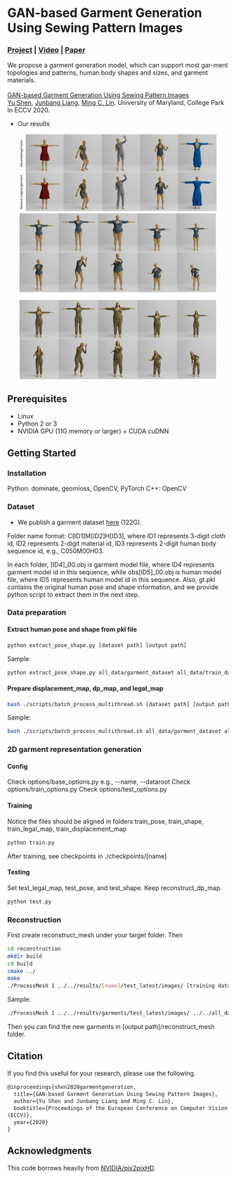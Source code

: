 # GAN-based Garment Generation Using Sewing Pattern Images
### [Project](https://gamma.umd.edu/researchdirections/virtualtryon/garmentgeneration/) | [Video](http://cs.umd.edu/~yushen/videos/ECCV2020.mp4) | [Paper](http://cs.umd.edu/~yushen/docs/ECCV2020.pdf) <br>
We propose a garment generation model, which can support most gar-ment topologies and patterns, human body shapes and sizes, and garment materials. <br><br>
[GAN-based Garment Generation Using Sewing Pattern Images](https://gamma.umd.edu/researchdirections/virtualtryon/garmentgeneration/)  
[Yu Shen](http://cs.umd.edu/~yushen), [Junbang Liang](http://cs.umd.edu/~liangjb), [Ming C. Lin](http://cs.umd.edu/~lin).
 University of Maryland, College Park
 In ECCV 2020.  

- Our results
<p align='center'>
  <img src='imgs/generated_garments.jpg' width='450'/>
  <img src='imgs/retargeted_garments.jpg' width='450'/>
</p>

## Prerequisites
- Linux
- Python 2 or 3
- NVIDIA GPU (11G memory or larger) + CUDA cuDNN

## Getting Started
### Installation
Python: dominate, geomloss, OpenCV, PyTorch
C++: OpenCV

### Dataset
- We publish a garment dataset [here](https://drive.google.com/drive/folders/1GR9cut1Ip7T3R-nYnuWPJUSarX8MT_xY?usp=sharing) (122G).

Folder name format:
C[ID1]M[ID2]H[ID3], where ID1 represents 3-digit cloth id, ID2 represents 2-digit material id, ID3 represents 2-digit human body sequence id, e.g., C050M00H03.

In each folder, [ID4]\_00.obj is garment model file, where ID4 represents garment model id in this sequence, while obs[ID5]\_00.obj is human model file, where ID5 represents human model id in this sequence. Also, gt.pkl contains the original human pose and shape information, and we provide python script to extract them in the next step.

### Data preparation
#### Extract human pose and shape from pkl file
```bash
python extract_pose_shape.py [dataset path] [output path]
```

Sample:
```bash
python extract_pose_shape.py all_data/garment_dataset all_data/train_data
```

#### Prepare displacement_map, dp_map, and legal_map 
```bash
bash ./scripts/batch_process_multithread.sh [dataset path] [output path]
```

Sample:
```bash
bash ./scripts/batch_process_multithread.sh all_data/garment_dataset all_data/train_data
```


### 2D garment representation generation
#### Config
Check options/base_options.py  e.g., --name, --dataroot
Check options/train_options.py
Check options/test_options.py

#### Training
Notice the files should be aligned in folders train_pose, train_shape, train_legal_map, train_displacement_map
```bash
python train.py
```

After training, see checkpoints in ./checkpoints/[name]

#### Testing
Set test_legal_map, test_pose, and test_shape.
Keep reconstruct_dp_map.
```bash
python test.py
```


### Reconstruction
First create reconstruct_mesh under your target folder.
Then
```bash
cd reconstruction
mkdir build
cd build
cmake ../
make
./ProcessMesh 1 ../../results/[name]/test_latest/images/ [training data path]/reconstruct_dp_map/ [training data path]/test_legal_map/ [output path] 0 7
```

Sample:
```bash
./ProcessMesh 1 ../../results/garments/test_latest/images/ ../../all_data/train_data/reconstruct_dp_map/ ../../all_data/train_data/test_legal_map/ ../../all_data/train_data/ 0 7
```

Then you can find the new garments in [output path]/reconstruct_mesh folder.


## Citation

If you find this useful for your research, please use the following.

```
@inproceedings{shen2020garmentgeneration,
  title={GAN-based Garment Generation Using Sewing Pattern Images},
  author={Yu Shen and Junbang Liang and Ming C. Lin},  
  booktitle={Proceedings of the European Conference on Computer Vision (ECCV)},
  year={2020}
}
```

## Acknowledgments
This code borrows heavily from [NVIDIA/pix2pixHD](https://github.com/NVIDIA/pix2pixHD).
